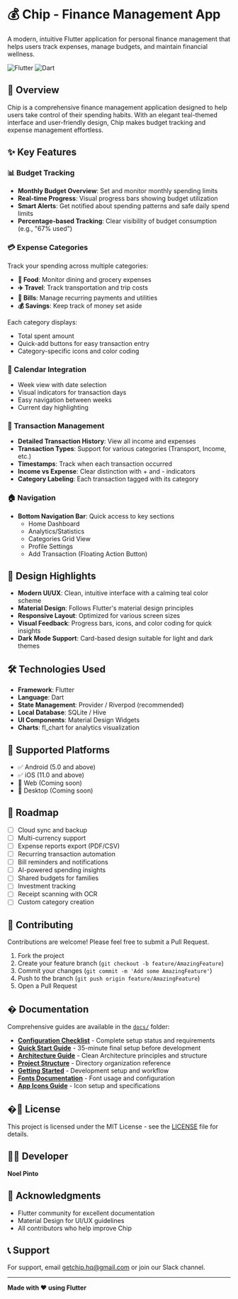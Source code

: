 # 💰 Chip - Finance Management App

A modern, intuitive Flutter application for personal finance management that helps users track expenses, manage budgets, and maintain financial wellness.

![Flutter](https://img.shields.io/badge/Flutter-02569B?style=for-the-badge&logo=flutter&logoColor=white)
![Dart](https://img.shields.io/badge/Dart-0175C2?style=for-the-badge&logo=dart&logoColor=white)

## 📱 Overview

Chip is a comprehensive finance management application designed to help users take control of their spending habits. With an elegant teal-themed interface and user-friendly design, Chip makes budget tracking and expense management effortless.

## ✨ Key Features

### 📊 Budget Tracking
- **Monthly Budget Overview**: Set and monitor monthly spending limits
- **Real-time Progress**: Visual progress bars showing budget utilization
- **Smart Alerts**: Get notified about spending patterns and safe daily spend limits
- **Percentage-based Tracking**: Clear visibility of budget consumption (e.g., "67% used")

### 💳 Expense Categories
Track your spending across multiple categories:
- **🍔 Food**: Monitor dining and grocery expenses
- **✈️ Travel**: Track transportation and trip costs
- **📄 Bills**: Manage recurring payments and utilities
- **💰 Savings**: Keep track of money set aside

Each category displays:
- Total spent amount
- Quick-add buttons for easy transaction entry
- Category-specific icons and color coding

### 📅 Calendar Integration
- Week view with date selection
- Visual indicators for transaction days
- Easy navigation between weeks
- Current day highlighting

### 💸 Transaction Management
- **Detailed Transaction History**: View all income and expenses
- **Transaction Types**: Support for various categories (Transport, Income, etc.)
- **Timestamps**: Track when each transaction occurred
- **Income vs Expense**: Clear distinction with + and - indicators
- **Category Labeling**: Each transaction tagged with its category

### 🏠 Navigation
- **Bottom Navigation Bar**: Quick access to key sections
  - Home Dashboard
  - Analytics/Statistics
  - Categories Grid View
  - Profile Settings
  - Add Transaction (Floating Action Button)

## 🎨 Design Highlights

- **Modern UI/UX**: Clean, intuitive interface with a calming teal color scheme
- **Material Design**: Follows Flutter's material design principles
- **Responsive Layout**: Optimized for various screen sizes
- **Visual Feedback**: Progress bars, icons, and color coding for quick insights
- **Dark Mode Support**: Card-based design suitable for light and dark themes

## 🛠 Technologies Used

- **Framework**: Flutter
- **Language**: Dart
- **State Management**: Provider / Riverpod (recommended)
- **Local Database**: SQLite / Hive
- **UI Components**: Material Design Widgets
- **Charts**: fl_chart for analytics visualization

## 📱 Supported Platforms

- ✅ Android (5.0 and above)
- ✅ iOS (11.0 and above)
- 🔄 Web (Coming soon)
- 🔄 Desktop (Coming soon)

## 🎯 Roadmap

- [ ] Cloud sync and backup
- [ ] Multi-currency support
- [ ] Expense reports export (PDF/CSV)
- [ ] Recurring transaction automation
- [ ] Bill reminders and notifications
- [ ] AI-powered spending insights
- [ ] Shared budgets for families
- [ ] Investment tracking
- [ ] Receipt scanning with OCR
- [ ] Custom category creation

## 🤝 Contributing

Contributions are welcome! Please feel free to submit a Pull Request.

1. Fork the project
2. Create your feature branch (`git checkout -b feature/AmazingFeature`)
3. Commit your changes (`git commit -m 'Add some AmazingFeature'`)
4. Push to the branch (`git push origin feature/AmazingFeature`)
5. Open a Pull Request

## � Documentation

Comprehensive guides are available in the [`docs/`](docs/) folder:

- **[Configuration Checklist](docs/CONFIGURATION_CHECKLIST.md)** - Complete setup status and requirements
- **[Quick Start Guide](docs/QUICK_START.md)** - 35-minute final setup before development
- **[Architecture Guide](docs/ARCHITECTURE.md)** - Clean Architecture principles and structure
- **[Project Structure](docs/PROJECT_STRUCTURE.md)** - Directory organization reference
- **[Getting Started](docs/GETTING_STARTED.md)** - Development setup and workflow
- **[Fonts Documentation](docs/FONTS.md)** - Font usage and configuration
- **[App Icons Guide](docs/APP_ICONS.md)** - Icon setup and specifications

## �📄 License

This project is licensed under the MIT License - see the [LICENSE](LICENSE) file for details.

## 👨‍💻 Developer

**Noel Pinto**

## 🙏 Acknowledgments

- Flutter community for excellent documentation
- Material Design for UI/UX guidelines
- All contributors who help improve Chip

## 📞 Support

For support, email getchip.hq@gmail.com or join our Slack channel.

---

**Made with ❤️ using Flutter**
